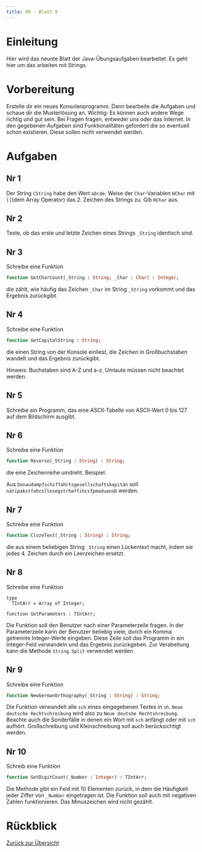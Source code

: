 ```yaml
---
title: 09 - Blatt 9
---
```


# Einleitung

Hier wird das neunte Blatt der Java-Übungsaufgaben bearbeitet. Es geht hier um
das arbeiten mit Strings.

# Vorbereitung

Erstelle dir ein neues Konsolenprogramm. Dann bearbeite die Aufgaben und schaue
dir die Musterlösung an. Wichtig: Es können auch andere Wege richtig und gut
sein. Bei Fragen fragen, entweder uns oder das Internet. In den gegebenen
Aufgaben sind Funktionalitäten gefordert die so eventuell schon existieren.
Diese sollen nicht verwendet werden.

# Aufgaben

## Nr 1

Der String `CString` habe den Wert `abcde`. Weise der `Char`-Variablen `HChar`
mit `[]`(dem Array Operator) das 2. Zeichen des Strings zu. Gib `HChar` aus.

## Nr 2

Teste, ob das erste und letzte Zeichen eines Strings `_String` identisch sind.

## Nr 3

Schreibe eine Funktion

``` Pascal
function GetCharCount(_String : String; _Char : Char) : Integer;
```

die zählt, wie häufig das Zeichen `_Char` im String `_String` vorkommt und das
Ergebnis zurückgibt.

## Nr 4

Schreibe eine Funktion

``` Pascal
function GetCapitalString : String;
```

die einen String von der Konsole einliest, die Zeichen in Großbuchstaben
wandelt und das Ergebnis zurückgibt.

Hinweis: Buchstaben sind A-Z und a-z. Umlaute müssen nicht beachtet werden.

## Nr 5

Schreibe ein Programm, das eine ASCII-Tabelle von ASCII-Wert 0 bis 127 auf
dem Bildschirm ausgibt.

## Nr 6

Schreibe eine Funktion

``` Pascal
function Reverse(_String : String) : String;
```

die eine Zeichenreihe umdreht. Beispiel:

Aus `Donaudampfschiffahrtsgesellschaftskapitän` soll
`nätipakstfahcsllesegstrhaffihcsfpmaduanoD` werden.

## Nr 7

Schreibe eine Funktion

``` Pascal
function ClozeText(_String : String) : String;
```

die aus einem beliebigen String `_String` einen Lückentext macht, indem sie
jedes 4. Zeichen durch ein Leerzeichen ersetzt.

## Nr 8

Schreibe eine Funktion

```
type
  TIntArr = Array of Integer;

function GetParameters : TIntArr;
```

Die Funktion soll den Benutzer nach einer Parameterzeile fragen. In der
Parameterzeile kann der Benutzer beliebig viele, durch ein Komma getrennte
Integer-Werte eingeben. Diese Zeile soll das Programm in ein Integer-Feld
verwandeln und das Ergebnis zurückgeben. Zur Verabeitung kann die Methode
`String.Split` verwendet werden.

## Nr 9

Schreibe eine Funktion

``` Pascal
function NewGermanOrthography(_String : String) : String;
```

Die Funktion verwandelt alle `sch` eines eingegebenen Textes in `sh`. `Neue
deutsche Rechtschreibung` wird also zu `Neue deutshe Rechtshreibung`. Beachte
auch die Sonderfälle in denen ein Wort mit `sch` anfängt oder mit `sch`
aufhört. Großschreibung und Kleinschreibung soll auch berücksichtigt werden.

## Nr 10

Schreib eine Funktion

``` Pascal
function GetDigitCount(_Number : Integer) : TIntArr;
```

Die Methode gibt ein Feld mit 10 Elementen zurück, in dem die Häufigkeit
jeder Ziffer von `_Number` eingetragen ist. Die Funktion soll auch mit negativen
Zahlen funktionieren. Das Minuszeichen wird nicht gezählt.

# Rückblick

[Zurück zur Übersicht](../Index.html)

